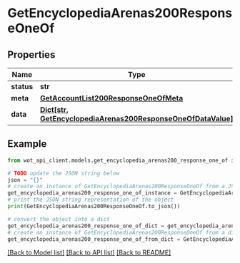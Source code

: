 # GetEncyclopediaArenas200ResponseOneOf


## Properties

Name | Type | Description | Notes
------------ | ------------- | ------------- | -------------
**status** | **str** |  | 
**meta** | [**GetAccountList200ResponseOneOfMeta**](GetAccountList200ResponseOneOfMeta.md) |  | 
**data** | [**Dict[str, GetEncyclopediaArenas200ResponseOneOfDataValue]**](GetEncyclopediaArenas200ResponseOneOfDataValue.md) |  | 

## Example

```python
from wot_api_client.models.get_encyclopedia_arenas200_response_one_of import GetEncyclopediaArenas200ResponseOneOf

# TODO update the JSON string below
json = "{}"
# create an instance of GetEncyclopediaArenas200ResponseOneOf from a JSON string
get_encyclopedia_arenas200_response_one_of_instance = GetEncyclopediaArenas200ResponseOneOf.from_json(json)
# print the JSON string representation of the object
print(GetEncyclopediaArenas200ResponseOneOf.to_json())

# convert the object into a dict
get_encyclopedia_arenas200_response_one_of_dict = get_encyclopedia_arenas200_response_one_of_instance.to_dict()
# create an instance of GetEncyclopediaArenas200ResponseOneOf from a dict
get_encyclopedia_arenas200_response_one_of_from_dict = GetEncyclopediaArenas200ResponseOneOf.from_dict(get_encyclopedia_arenas200_response_one_of_dict)
```
[[Back to Model list]](../README.md#documentation-for-models) [[Back to API list]](../README.md#documentation-for-api-endpoints) [[Back to README]](../README.md)


